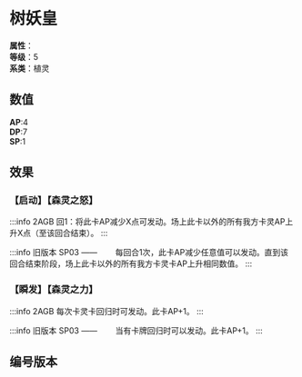 <script setup>
let list = [
    { number: "SP03-001", url: "/packs/SP03" },
    { number: "2AGB-003", url: "/packs/2AGB" },
    { number: "2AGB-S03", url: "/packs/2AGB" }
]
</script>

# 树妖皇

**属性**：<CardAttribute text="木"/><br/>
**等级**：5<br>
**系类**：植灵

## 数值

**AP**:4<br>
**DP**:7<br>
**SP**:1

## 效果

### 【启动】【森灵之怒】

:::info 2AGB
回1：将此卡AP减少X点可发动。场上此卡以外的所有我方卡灵AP上升X点（至该回合结束）。
:::

:::info 旧版本 SP03 ——
&emsp;&emsp;每回合1次，此卡AP减少任意值可以发动。直到该回合结束阶段，场上此卡以外的所有我方卡灵卡AP上升相同数值。
:::

### 【瞬发】【森灵之力】

:::info 2AGB
每次卡灵卡回归时可发动。此卡AP+1。
:::

:::info 旧版本 SP03 ——
&emsp;&emsp;当有卡牌回归时可以发动。此卡AP+1。
:::

## 编号版本

<CardNumberBox :list="list"/>